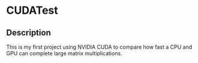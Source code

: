 # CUDATest

## Description
This is my first project using NVIDIA CUDA to compare how fast a CPU and GPU can complete large matrix multiplications.

